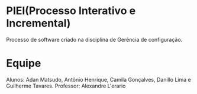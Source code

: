 # PIEI(Processo Interativo e Incremental)
Processo de software criado na disciplina de Gerência de configuração.
# Equipe
Alunos: Adan Matsudo, Antônio Henrique, Camila Gonçalves, Danillo Lima e Guilherme Tavares.
Professor: Alexandre L'erario
